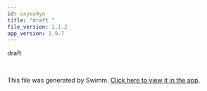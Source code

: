 ```yaml
---
id: oxyea9yo
title: "draft "
file_version: 1.1.2
app_version: 1.9.7
---
```


draft

<br/>

This file was generated by Swimm. [Click here to view it in the app](http://localhost:5000/repos/Z2l0aHViJTNBJTNBTm9hUmVwbyUzQSUzQU5vYW96ZXI=/docs/oxyea9yo).
